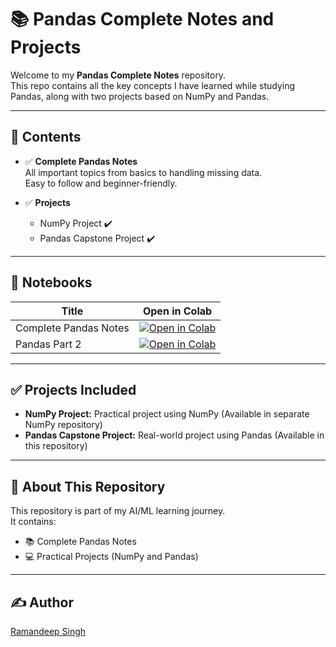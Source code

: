 # 📚 Pandas Complete Notes and Projects

Welcome to my **Pandas Complete Notes** repository.  
This repo contains all the key concepts I have learned while studying Pandas, along with two projects based on NumPy and Pandas.

---

## 📄 Contents

- ✅ **Complete Pandas Notes**  
  All important topics from basics to handling missing data.  
  Easy to follow and beginner-friendly.

- ✅ **Projects**
  - NumPy Project ✔️  
  - Pandas Capstone Project ✔️

---

## 🚀 Notebooks

| Title | Open in Colab |
|-------|---------------|
| Complete Pandas Notes | [![Open in Colab](https://colab.research.google.com/assets/colab-badge.svg)](https://colab.research.google.com/github/Ramandeep-Singh17/PandasPracticeAndCompleteNotes/blob/main/Pandas_Complete_Notes.ipynb) |
| Pandas Part 2 | [![Open in Colab](https://colab.research.google.com/assets/colab-badge.svg)](https://colab.research.google.com/github/Ramandeep-Singh17/PandasPracticeAndCompleteNotes/blob/main/Pandas_Part2_Completed.ipynb) |

---

## ✅ Projects Included

- **NumPy Project:** Practical project using NumPy (Available in separate NumPy repository)
- **Pandas Capstone Project:** Real-world project using Pandas (Available in this repository)

---

## 🔗 About This Repository

This repository is part of my AI/ML learning journey.  
It contains:
- 📚 Complete Pandas Notes  
- 💻 Practical Projects (NumPy and Pandas)

---

## ✍️ Author

[Ramandeep Singh](https://github.com/Ramandeep-Singh17)
